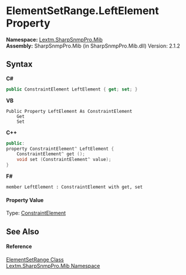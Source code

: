 # ElementSetRange.LeftElement Property 
 

**Namespace:**&nbsp;<a href="N_Lextm_SharpSnmpPro_Mib">Lextm.SharpSnmpPro.Mib</a><br />**Assembly:**&nbsp;SharpSnmpPro.Mib (in SharpSnmpPro.Mib.dll) Version: 2.1.2

## Syntax

**C#**<br />
``` C#
public ConstraintElement LeftElement { get; set; }
```

**VB**<br />
``` VB
Public Property LeftElement As ConstraintElement
	Get
	Set
```

**C++**<br />
``` C++
public:
property ConstraintElement^ LeftElement {
	ConstraintElement^ get ();
	void set (ConstraintElement^ value);
}
```

**F#**<br />
``` F#
member LeftElement : ConstraintElement with get, set

```


#### Property Value
Type: <a href="T_Lextm_SharpSnmpPro_Mib_ConstraintElement">ConstraintElement</a>

## See Also


#### Reference
<a href="T_Lextm_SharpSnmpPro_Mib_ElementSetRange">ElementSetRange Class</a><br /><a href="N_Lextm_SharpSnmpPro_Mib">Lextm.SharpSnmpPro.Mib Namespace</a><br />